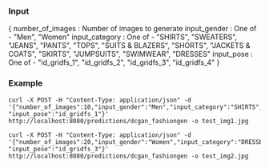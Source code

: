 ### Input
{
    number_of_images : Number of images to generate
    input_gender : One of - "Men", "Women"
    input_category : One of - "SHIRTS", "SWEATERS", "JEANS", "PANTS",  "TOPS", "SUITS & BLAZERS", "SHORTS", "JACKETS & COATS", "SKIRTS", "JUMPSUITS", "SWIMWEAR", "DRESSES"
    input_pose : One of - "id_gridfs_1", "id_gridfs_2", "id_gridfs_3", "id_gridfs_4"
}



### Example
```
curl -X POST -H "Content-Type: application/json" -d '{"number_of_images":10,"input_gender":"Men","input_category":"SHIRTS", "input_pose":"id_gridfs_1"}' http://localhost:8080/predictions/dcgan_fashiongen -o test_img1.jpg

curl -X POST -H "Content-Type: application/json" -d '{"number_of_images":20,"input_gender":"Women","input_category":"DRESSES", "input_pose":"id_gridfs_3"}' http://localhost:8080/predictions/dcgan_fashiongen -o test_img2.jpg

```
